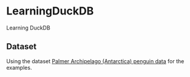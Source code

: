 # LearningDuckDB
Learning DuckDB

## Dataset

Using the dataset [Palmer Archipelago (Antarctica) penguin data](https://www.kaggle.com/datasets/parulpandey/palmer-archipelago-antarctica-penguin-data/) for the examples.

